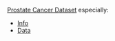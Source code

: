 [Prostate Cancer Dataset](https://web.stanford.edu/~hastie/ElemStatLearn/data.html)
especially:

- [Info](https://web.stanford.edu/~hastie/ElemStatLearn/datasets/prostate.info.txt)
- [Data](https://web.stanford.edu/~hastie/ElemStatLearn/datasets/prostate.data)
